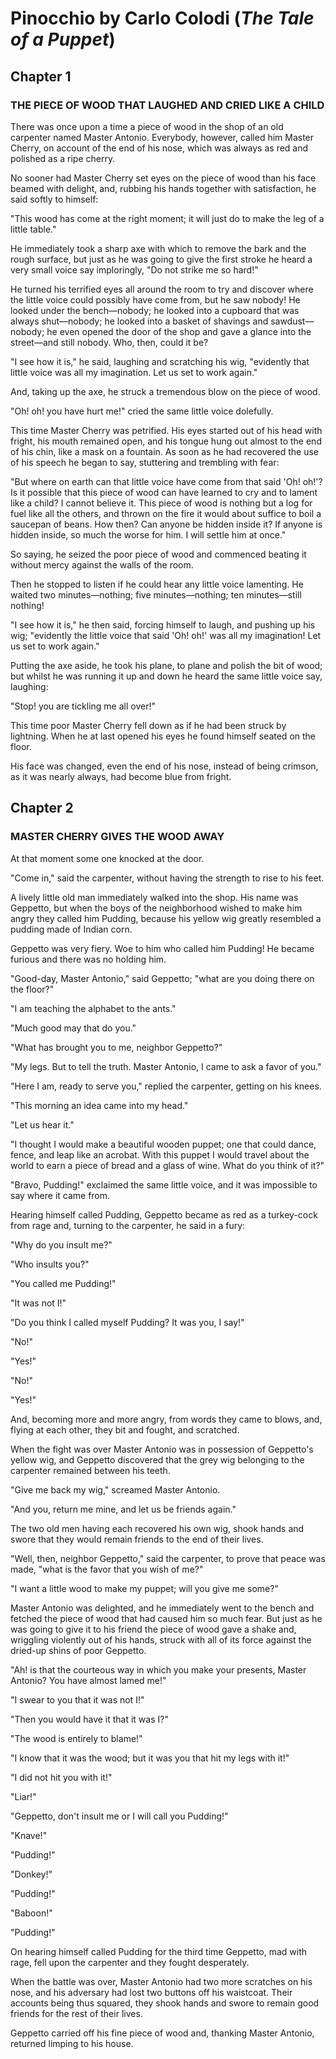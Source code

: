 # Pinocchio by Carlo Colodi (*The Tale of a Puppet*)

## Chapter 1

### THE PIECE OF WOOD THAT LAUGHED AND CRIED LIKE A CHILD

There was once upon a time a piece of wood in the shop of an old carpenter named Master Antonio. Everybody, however, called him Master Cherry, on account of the end of his nose, which was always as red and polished as a ripe cherry.

No sooner had Master Cherry set eyes on the piece of wood than his face beamed with delight, and, rubbing his hands together with satisfaction, he said softly to himself:

"This wood has come at the right moment; it will just do to make the leg of a little table."

He immediately took a sharp axe with which to remove the bark and the rough surface, but just as he was going to give the first stroke he heard a very small voice say imploringly, "Do not strike me so hard!"

He turned his terrified eyes all around the room to try and discover where the little voice could possibly have come from, but he saw nobody! He looked under the bench—nobody; he looked into a cupboard that was always shut—nobody; he looked into a basket of shavings and sawdust—nobody; he even opened the door of the shop and gave a glance into the street—and still nobody. Who, then, could it be?

"I see how it is," he said, laughing and scratching his wig, "evidently that little voice was all my imagination. Let us set to work again."

And, taking up the axe, he struck a tremendous blow on the piece of wood.

"Oh! oh! you have hurt me!" cried the same little voice dolefully.

This time Master Cherry was petrified. His eyes started out of his head with fright, his mouth remained open, and his tongue hung out almost to the end of his chin, like a mask on a fountain. As soon as he had recovered the use of his speech he began to say, stuttering and trembling with fear:

"But where on earth can that little voice have come from that said 'Oh! oh!'? Is it possible that this piece of wood can have learned to cry and to lament like a child? I cannot believe it. This piece of wood is nothing but a log for fuel like all the others, and thrown on the fire it would about suffice to boil a saucepan of beans. How then? Can anyone be hidden inside it? If anyone is hidden inside, so much the worse for him. I will settle him at once."

So saying, he seized the poor piece of wood and commenced beating it without mercy against the walls of the room.

Then he stopped to listen if he could hear any little voice lamenting. He waited two minutes—nothing; five minutes—nothing; ten minutes—still nothing!

"I see how it is," he then said, forcing himself to laugh, and pushing up his wig; "evidently the little voice that said 'Oh! oh!' was all my imagination! Let us set to work again."

Putting the axe aside, he took his plane, to plane and polish the bit of wood; but whilst he was running it up and down he heard the same little voice say, laughing:

"Stop! you are tickling me all over!"

This time poor Master Cherry fell down as if he had been struck by lightning. When he at last opened his eyes he found himself seated on the floor.

His face was changed, even the end of his nose, instead of being crimson, as it was nearly always, had become blue from fright.

## Chapter 2

### MASTER CHERRY GIVES THE WOOD AWAY

At that moment some one knocked at the door.

"Come in," said the carpenter, without having the strength to rise to his feet.

A lively little old man immediately walked into the shop. His name was Geppetto, but when the boys of the neighborhood wished to make him angry they called him Pudding, because his yellow wig greatly resembled a pudding made of Indian corn.

Geppetto was very fiery. Woe to him who called him Pudding! He became furious and there was no holding him.

"Good-day, Master Antonio," said Geppetto; "what are you doing there on the floor?"

"I am teaching the alphabet to the ants."

"Much good may that do you."

"What has brought you to me, neighbor Geppetto?"

"My legs. But to tell the truth. Master Antonio, I came to ask a favor of you."

"Here I am, ready to serve you," replied the carpenter, getting on his knees.

"This morning an idea came into my head."

"Let us hear it."

"I thought I would make a beautiful wooden puppet; one that could dance, fence, and leap like an acrobat. With this puppet I would travel about the world to earn a piece of bread and a glass of wine. What do you think of it?"

"Bravo, Pudding!" exclaimed the same little voice, and it was impossible to say where it came from.

Hearing himself called Pudding, Geppetto became as red as a turkey-cock from rage and, turning to the carpenter, he said in a fury:

"Why do you insult me?"

"Who insults you?"

"You called me Pudding!"

"It was not I!"

"Do you think I called myself Pudding? It was you, I say!"

"No!"

"Yes!"

"No!"

"Yes!"

And, becoming more and more angry, from words they came to blows, and, flying at each other, they bit and fought, and scratched.

When the fight was over Master Antonio was in possession of Geppetto's yellow wig, and Geppetto discovered that the grey wig belonging to the carpenter remained between his teeth.

"Give me back my wig," screamed Master Antonio.

"And you, return me mine, and let us be friends again."

The two old men having each recovered his own wig, shook hands and swore that they would remain friends to the end of their lives.

"Well, then, neighbor Geppetto," said the carpenter, to prove that peace was made, "what is the favor that you wish of me?"

"I want a little wood to make my puppet; will you give me some?"

Master Antonio was delighted, and he immediately went to the bench and fetched the piece of wood that had caused him so much fear. But just as he was going to give it to his friend the piece of wood gave a shake and, wriggling violently out of his hands, struck with all of its force against the dried-up shins of poor Geppetto.

"Ah! is that the courteous way in which you make your presents, Master Antonio? You have almost lamed me!"

"I swear to you that it was not I!"

"Then you would have it that it was I?"

"The wood is entirely to blame!"

"I know that it was the wood; but it was you that hit my legs with it!"

"I did not hit you with it!"

"Liar!"

"Geppetto, don't insult me or I will call you Pudding!"

"Knave!"

"Pudding!"

"Donkey!"

"Pudding!"

"Baboon!"

"Pudding!"

On hearing himself called Pudding for the third time Geppetto, mad with rage, fell upon the carpenter and they fought desperately.

When the battle was over, Master Antonio had two more scratches on his nose, and his adversary had lost two buttons off his waistcoat. Their accounts being thus squared, they shook hands and swore to remain good friends for the rest of their lives.

Geppetto carried off his fine piece of wood and, thanking Master Antonio, returned limping to his house.